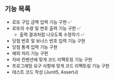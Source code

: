 ## 기능 목록

- 로또 구입 금액 입력 기능 구현 ✅
- 로또의 수량 및 번호 출력 기능 구현 ✅
    - 출력 결과처럼 나오도록 수정하기  ✅
- 당첨 번호 및 보너스 번호 입력 기능 구현
- 당첨 통계 입력 기능 구현
- 예외 처리 기능 구현
- 자바 컨벤션에 맞게 코드 리팩토링 기능 구현
- 프로그래밍 요구 사항에 맞게 코드 리팩토링 기능 구현
- 테스트 코드 작성 (Junit5, AssertJ)